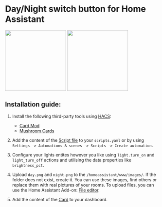 # Day/Night switch button for Home Assistant

<img src="https://github.com/user-attachments/assets/f27f3124-8cce-41bd-a113-8a4e592cf66e" width="200">
<img src="https://github.com/user-attachments/assets/15f7c9b7-4b8f-44db-a6a1-51d01bd8be49" width="200">

## Installation guide:

1. Install the following third-party tools using [HACS](https://www.hacs.xyz/):
    - [Card Mod](https://github.com/thomasloven/lovelace-card-mod)
    - [Mushroom Cards](https://github.com/piitaya/lovelace-mushroom)

2. Add the content of the [Script file](script_day_and_night_switch.yaml) to your `scripts.yaml` or by using `Settings -> Automations & scenes -> Scripts -> Create automation`.

3. Configure your lights entites however you like using `light.turn_on` and `light_turn_off` actions and utilising the data properties like `brightness_pct`.

4. Upload `day.png` and `night.png` to the `/homeassistant/www/images/`. If the folder does not exist, create it. You can use these images, find others or replace them with real pictures of your rooms. To upload files, you can use the Home Assistant Add-on: [File editor](https://github.com/home-assistant/addons/blob/master/configurator/README.md).

5. Add the content of the [Card](card_day_night_switch.yaml) to your dashboard.